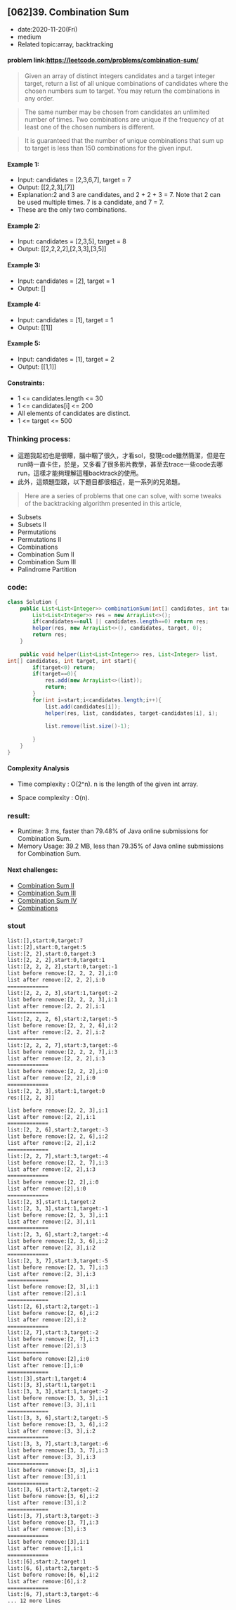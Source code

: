 ## [062]39. Combination Sum

- date:2020-11-20(Fri)
- medium
- Related topic:array, backtracking

#### problem link:https://leetcode.com/problems/combination-sum/

>Given an array of distinct integers candidates and a target integer target, return a list of all unique combinations of candidates where the chosen numbers sum to target. You may return the combinations in any order.

>The same number may be chosen from candidates an unlimited number of times. Two combinations are unique if the frequency of at least one of the chosen numbers is different.

>It is guaranteed that the number of unique combinations that sum up to target is less than 150 combinations for the given input.

 

#### Example 1:

- Input: candidates = [2,3,6,7], target = 7
- Output: [[2,2,3],[7]]
- Explanation:2 and 3 are candidates, and 2 + 2 + 3 = 7. Note that 2 can be used multiple times. 7 is a candidate, and 7 = 7.
- These are the only two combinations.
#### Example 2:

- Input: candidates = [2,3,5], target = 8
- Output: [[2,2,2,2],[2,3,3],[3,5]]
#### Example 3:

- Input: candidates = [2], target = 1
- Output: []
#### Example 4:

- Input: candidates = [1], target = 1
- Output: [[1]]
#### Example 5:

- Input: candidates = [1], target = 2
- Output: [[1,1]]
 

#### Constraints:

- 1 <= candidates.length <= 30
- 1 <= candidates[i] <= 200
- All elements of candidates are distinct.
- 1 <= target <= 500

### Thinking process:

- 這題我起初也是很矇，腦中睏了很久，才看sol，發現code雖然簡潔，但是在run時一直卡住，於是，又多看了很多影片教學，甚至去trace一些code去哪run，這樣才能夠理解這種backtrack的使用。
- 此外，這類題型跟，以下題目都很相近，是一系列的兄弟題。

> Here are a series of problems that one can solve, with some tweaks of the backtracking algorithm presented in this article,

- Subsets
- Subsets II
- Permutations
- Permutations II
- Combinations
- Combination Sum II
- Combination Sum III
- Palindrome Partition



### code:

```java
class Solution {
    public List<List<Integer>> combinationSum(int[] candidates, int target) {
        List<List<Integer>> res = new ArrayList<>();
        if(candidates==null || candidates.length==0) return res;
        helper(res, new ArrayList<>(), candidates, target, 0);
        return res;
    }
    
    public void helper(List<List<Integer>> res, List<Integer> list, 
int[] candidates, int target, int start){
        if(target<0) return;
        if(target==0){
            res.add(new ArrayList<>(list));
            return;
        }
        for(int i=start;i<candidates.length;i++){
            list.add(candidates[i]);
            helper(res, list, candidates, target-candidates[i], i);
     
            list.remove(list.size()-1);
           
        }
    }
}
```
#### Complexity Analysis

- Time complexity : O(2^n). n is the length of the given int array.

- Space complexity : O(n). 

### result:

- Runtime: 3 ms, faster than 79.48% of Java online submissions for Combination Sum.
- Memory Usage: 39.2 MB, less than 79.35% of Java online submissions for Combination Sum.
#### Next challenges:
- [Combination Sum II](https://leetcode.com/problems/combination-sum-ii/)
- [Combination Sum III](https://leetcode.com/problems/combination-sum-iii/)
- [Combination Sum IV](https://leetcode.com/problems/combination-sum-iv/)
- [Combinations](https://leetcode.com/problems/combinations/)

### stout

```txt
list:[],start:0,target:7
list:[2],start:0,target:5
list:[2, 2],start:0,target:3
list:[2, 2, 2],start:0,target:1
list:[2, 2, 2, 2],start:0,target:-1
list before remove:[2, 2, 2, 2],i:0
list after remove:[2, 2, 2],i:0
=============
list:[2, 2, 2, 3],start:1,target:-2
list before remove:[2, 2, 2, 3],i:1
list after remove:[2, 2, 2],i:1
=============
list:[2, 2, 2, 6],start:2,target:-5
list before remove:[2, 2, 2, 6],i:2
list after remove:[2, 2, 2],i:2
=============
list:[2, 2, 2, 7],start:3,target:-6
list before remove:[2, 2, 2, 7],i:3
list after remove:[2, 2, 2],i:3
=============
list before remove:[2, 2, 2],i:0
list after remove:[2, 2],i:0
=============
list:[2, 2, 3],start:1,target:0
res:[[2, 2, 3]]

list before remove:[2, 2, 3],i:1
list after remove:[2, 2],i:1
=============
list:[2, 2, 6],start:2,target:-3
list before remove:[2, 2, 6],i:2
list after remove:[2, 2],i:2
=============
list:[2, 2, 7],start:3,target:-4
list before remove:[2, 2, 7],i:3
list after remove:[2, 2],i:3
=============
list before remove:[2, 2],i:0
list after remove:[2],i:0
=============
list:[2, 3],start:1,target:2
list:[2, 3, 3],start:1,target:-1
list before remove:[2, 3, 3],i:1
list after remove:[2, 3],i:1
=============
list:[2, 3, 6],start:2,target:-4
list before remove:[2, 3, 6],i:2
list after remove:[2, 3],i:2
=============
list:[2, 3, 7],start:3,target:-5
list before remove:[2, 3, 7],i:3
list after remove:[2, 3],i:3
=============
list before remove:[2, 3],i:1
list after remove:[2],i:1
=============
list:[2, 6],start:2,target:-1
list before remove:[2, 6],i:2
list after remove:[2],i:2
=============
list:[2, 7],start:3,target:-2
list before remove:[2, 7],i:3
list after remove:[2],i:3
=============
list before remove:[2],i:0
list after remove:[],i:0
=============
list:[3],start:1,target:4
list:[3, 3],start:1,target:1
list:[3, 3, 3],start:1,target:-2
list before remove:[3, 3, 3],i:1
list after remove:[3, 3],i:1
=============
list:[3, 3, 6],start:2,target:-5
list before remove:[3, 3, 6],i:2
list after remove:[3, 3],i:2
=============
list:[3, 3, 7],start:3,target:-6
list before remove:[3, 3, 7],i:3
list after remove:[3, 3],i:3
=============
list before remove:[3, 3],i:1
list after remove:[3],i:1
=============
list:[3, 6],start:2,target:-2
list before remove:[3, 6],i:2
list after remove:[3],i:2
=============
list:[3, 7],start:3,target:-3
list before remove:[3, 7],i:3
list after remove:[3],i:3
=============
list before remove:[3],i:1
list after remove:[],i:1
=============
list:[6],start:2,target:1
list:[6, 6],start:2,target:-5
list before remove:[6, 6],i:2
list after remove:[6],i:2
=============
list:[6, 7],start:3,target:-6
... 12 more lines
```




